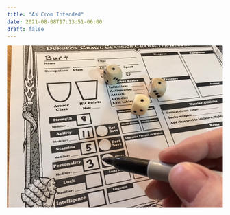 ```yaml
---
title: "As Crom Intended"
date: 2021-08-08T17:13:51-06:00
draft: false
---
```


![As Crom Intended](<burt.jpg> "Guess I'm not playing the cleric")
